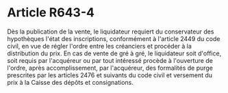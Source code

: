 # Article R643-4

Dès la publication de la vente, le liquidateur requiert du conservateur des hypothèques l'état des inscriptions, conformément à l'article 2449 du code civil, en vue de régler l'ordre entre les créanciers et procéder à la distribution du prix.   En cas de vente de gré à gré, le liquidateur soit d'office, soit requis par l'acquéreur ou par tout intéressé procède à l'ouverture de l'ordre, après accomplissement, par l'acquéreur, des formalités de purge prescrites par les articles 2476 et suivants du code civil et versement du prix à la Caisse des dépôts et consignations.